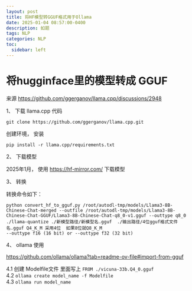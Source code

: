 ```yaml
---
layout: post
title: 将HF模型转GGUF格式用于Ollama
date: 2025-01-04 08:57:00-0400
description: 如题
tags: NLP
categories: NLP
toc:
  sidebar: left
---
```



# 将hugginface里的模型转成 GGUF



来源 https://github.com/ggerganov/llama.cpp/discussions/2948

1、 下载 llama.cpp 代码

```
git clone https://github.com/ggerganov/llama.cpp.git
```

创建环境， 安装

```
pip install -r llama.cpp/requirements.txt
```

2、 下载模型

2025年1月， 使用  https://hf-mirror.com/ 下载模型


3、 转换

转换命令如下：
```
python convert_hf_to_gguf.py /root/autodl-tmp/models/Llama3-8B-Chinese-Chat-merged --outfile /root/autodl-tmp/models/Llama3-8B-Chinese-Chat-GGUF/Llama3-8B-Chinese-Chat-q8_0-v1.gguf --outtype q8_0
./llama-quantize ./新模型路径/新模型名.gguf  ./输出路径/4位gguf格式文件名.gguf Q4_K_M 采用4位  如果8位就Q8_K_M
--outtype f16 (16 bit) or --outtype f32 (32 bit) 
```

4、 ollama 使用

https://github.com/ollama/ollama?tab=readme-ov-file#import-from-gguf 

4.1 创建  Modelfile文件 里面写上 `FROM ./vicuna-33b.Q4_0.gguf`  
4.2 `ollama create model_name -f Modelfile`  
4.3 `ollama run model_name`  